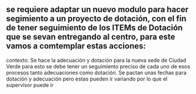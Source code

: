 se requiere adaptar un nuevo modulo para hacer segimiento a un proyecto de dotación, con el fin de tener seguimiento de los ITEMs de Dotación que se sevan entregando al centro, para este vamos a comtemplar estas acciones:
-  

contexto: Se hace la adecuación y dotación para la nueva sede de Ciudad Verde para esto se debe tener un seguimiento preciso de cada uno de esos procesos tanto adecuaciones como dotación. Se pactan unas fechas para dotación y adecuación pero estas pueden ir variando por lo que el supervisor puede ir  